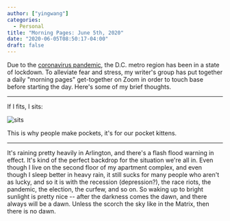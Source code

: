 ```yaml
---
author: ["yingwang"]
categories:
  - Personal
title: "Morning Pages: June 5th, 2020"
date: "2020-06-05T08:50:17-04:00"
draft: false
---
```


Due to the [coronavirus
pandemic](https://en.wikipedia.org/wiki/2019-20_coronavirus_pandemic), the D.C.
metro region has been in a state of lockdown. To alleviate fear and stress, my
writer's group has put together a daily "morning pages" get-together on Zoom in
order to touch base before starting the day. Here's some of my brief thoughts.

__________

If I fits, I sits:

![sits](/img/posts/2020/06/05/morning_pages.jpg)

This is why people make pockets, it's for our pocket kittens.

__________

It's raining pretty heavily in Arlington, and there's a flash flood warning in
effect. It's kind of the perfect backdrop for the situation we're all in. Even
though I live on the second floor of my apartment complex, and even though I
sleep better in heavy rain, it still sucks for many people who aren't as lucky,
and so it is with the recession (depression?), the race riots, the pandemic, the
election, the curfew, and so on. So waking up to bright sunlight is pretty nice
-- after the darkness comes the dawn, and there always will be a dawn. Unless
the scorch the sky like in the Matrix, then there is no dawn.

